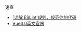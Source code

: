 速查

* [[详解 ESLint 规则，规范你的代码 ](https://www.cnblogs.com/-walker/p/8143715.html)
* [Vue3.0英文官网](https://vue3js.cn/docs/guide/introduction.html)

